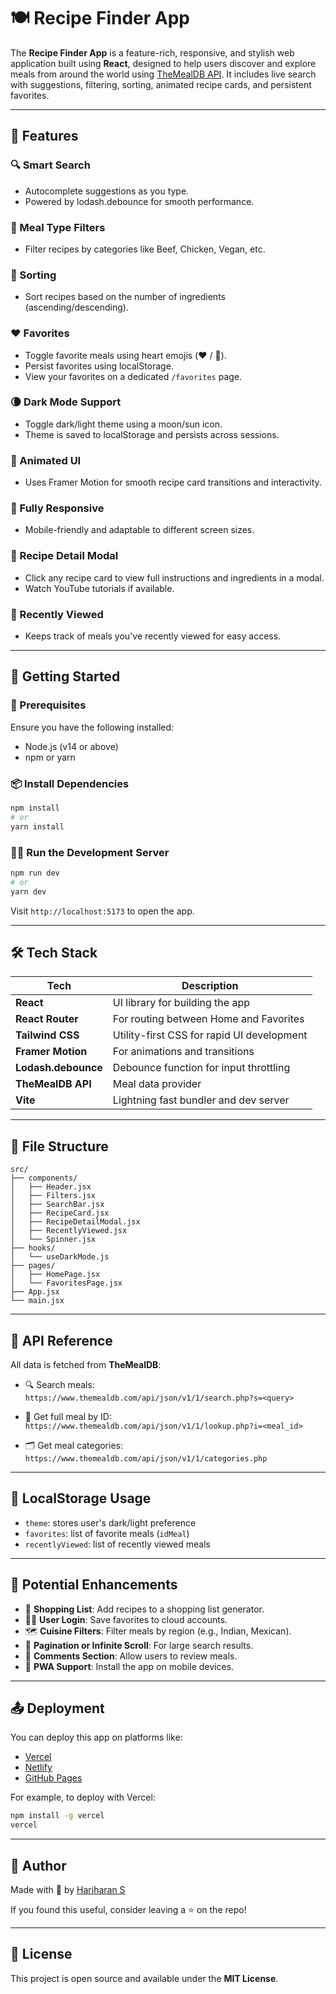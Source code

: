 # 🍽️ Recipe Finder App

The **Recipe Finder App** is a feature-rich, responsive, and stylish web application built using **React**, designed to help users discover and explore meals from around the world using [TheMealDB API](https://www.themealdb.com). It includes live search with suggestions, filtering, sorting, animated recipe cards, and persistent favorites.

---

## 🌟 Features

### 🔍 Smart Search
- Autocomplete suggestions as you type.  
- Powered by lodash.debounce for smooth performance.   
 
### 📂 Meal Type Filters  
- Filter recipes by categories like Beef, Chicken, Vegan, etc.

### 🧮 Sorting  
- Sort recipes based on the number of ingredients (ascending/descending).

### ❤️ Favorites 
- Toggle favorite meals using heart emojis (❤️ / 🤍).
- Persist favorites using localStorage.
- View your favorites on a dedicated `/favorites` page.

### 🌘 Dark Mode Support
- Toggle dark/light theme using a moon/sun icon.
- Theme is saved to localStorage and persists across sessions.

### 🎴 Animated UI
- Uses Framer Motion for smooth recipe card transitions and interactivity.

### 📱 Fully Responsive
- Mobile-friendly and adaptable to different screen sizes.

### 🧾 Recipe Detail Modal
- Click any recipe card to view full instructions and ingredients in a modal.
- Watch YouTube tutorials if available.

### 👀 Recently Viewed
- Keeps track of meals you've recently viewed for easy access.

---

## 🚀 Getting Started

### 🧰 Prerequisites

Ensure you have the following installed:

- Node.js (v14 or above)
- npm or yarn

### 📦 Install Dependencies

```bash
npm install
# or
yarn install
```

### 🧑‍💻 Run the Development Server

```bash
npm run dev
# or
yarn dev
```

Visit `http://localhost:5173` to open the app.

---

## 🛠️ Tech Stack

| Tech                | Description                                 |
|---------------------|---------------------------------------------|
| **React**           | UI library for building the app             |
| **React Router**    | For routing between Home and Favorites      |
| **Tailwind CSS**    | Utility-first CSS for rapid UI development |
| **Framer Motion**   | For animations and transitions              |
| **Lodash.debounce** | Debounce function for input throttling     |
| **TheMealDB API**   | Meal data provider                         |
| **Vite**            | Lightning fast bundler and dev server       |

---

## 📁 File Structure

```
src/
├── components/
│   ├── Header.jsx
│   ├── Filters.jsx
│   ├── SearchBar.jsx
│   ├── RecipeCard.jsx
│   ├── RecipeDetailModal.jsx
│   ├── RecentlyViewed.jsx
│   └── Spinner.jsx
├── hooks/
│   └── useDarkMode.js
├── pages/
│   ├── HomePage.jsx
│   └── FavoritesPage.jsx
├── App.jsx
└── main.jsx
```

---

## 📌 API Reference

All data is fetched from **TheMealDB**:

- 🔍 Search meals:  
  `https://www.themealdb.com/api/json/v1/1/search.php?s=<query>`

- 🔎 Get full meal by ID:  
  `https://www.themealdb.com/api/json/v1/1/lookup.php?i=<meal_id>`

- 🗂️ Get meal categories:  
  `https://www.themealdb.com/api/json/v1/1/categories.php`

---


## 🧠 LocalStorage Usage

- `theme`: stores user's dark/light preference
- `favorites`: list of favorite meals (`idMeal`)
- `recentlyViewed`: list of recently viewed meals

---

## 🧪 Potential Enhancements

- 🧾 **Shopping List**: Add recipes to a shopping list generator.
- 👨‍🍳 **User Login**: Save favorites to cloud accounts.
- 🗺️ **Cuisine Filters**: Filter meals by region (e.g., Indian, Mexican).
- 🧭 **Pagination or Infinite Scroll**: For large search results.
- 💬 **Comments Section**: Allow users to review meals.
- 📲 **PWA Support**: Install the app on mobile devices.

---

## 📤 Deployment

You can deploy this app on platforms like:

- [Vercel](https://vercel.com/)
- [Netlify](https://netlify.com/)
- [GitHub Pages](https://pages.github.com/)

For example, to deploy with Vercel:

```bash
npm install -g vercel
vercel
```

---

## 👤 Author

Made with 💖 by [Hariharan S](https://github.com/HARIHARANS24)

If you found this useful, consider leaving a ⭐️ on the repo!

---

## 📄 License

This project is open source and available under the **MIT License**.

